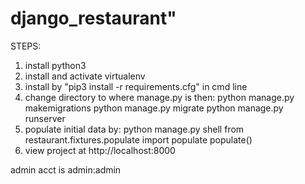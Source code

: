 # django_restaurant"

STEPS:

1. install python3
2. install and activate virtualenv
3. install by "pip3 install -r requirements.cfg" in cmd line
4. change directory to where manage.py is then:
     python manage.py makemigrations
     python manage.py migrate
     python manage.py runserver
7. populate initial data by:
     python manage.py shell
     from restaurant.fixtures.populate import populate
     populate()
8. view project at http://localhost:8000

admin acct is admin:admin